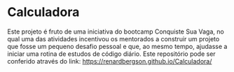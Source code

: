 # Calculadora
Este projeto é fruto de uma iniciativa do bootcamp Conquiste Sua Vaga, no qual uma das atividades incentivou os mentorados a construir um projeto que fosse
um pequeno desafio pessoal e que, ao mesmo tempo, ajudasse a iniciar uma rotina de estudos de código diário. 
Este repositório pode ser conferido através do link: https://renardbergson.github.io/Calculadora/
